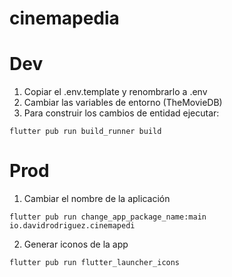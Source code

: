 # cinemapedia

# Dev

1. Copiar el .env.template y renombrarlo a .env
2. Cambiar las variables de entorno (TheMovieDB)
3. Para construir los cambios de entidad ejecutar:

```
flutter pub run build_runner build
```

# Prod

1. Cambiar el nombre de la aplicación
```
flutter pub run change_app_package_name:main io.davidrodriguez.cinemapedi
```

2. Generar iconos de la app

```
flutter pub run flutter_launcher_icons
```

